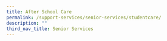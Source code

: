 ```yaml
---
title: After School Care
permalink: /support-services/senior-services/studentcare/
description: ""
third_nav_title: Senior Services
---
```

